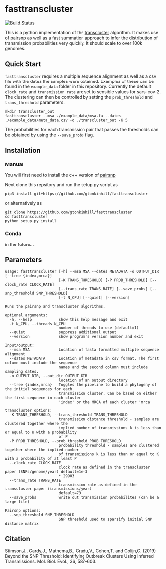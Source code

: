 # fasttranscluster

[![Build Status](https://github.com/gtonkinhill/fasttranscluster/workflows/ftclust-CI/badge.svg)](https://github.com/gtonkinhill/fasttranscluster/actions)

This is a python implementation of the [transcluster](https://github.com/JamesStimson/transcluster) algorithm. It makes use of [pairsnp](https://github.com/gtonkinhill/pairsnp) as well as a fast summation approach to infer the distribution of transmission probabilities very quickly. It should scale to over 100k genomes.

## Quick Start

`fasttranscluster` requires a multiple sequence alignment as well as a csv file with the dates the samples were obtained. Examples of these can be found in the `example_data` folder in this repository. Currently the default `clock_rate` and `transmission rate` are set to sensible values for sars-cov-2. The clustering can then be controlled by setting the `prob_threshold` and `trans_threshold` parameters.

```
mkdir transcluster_out
fasttranscluster --msa ./example_data/msa.fa --dates ./example_data/meta_data.csv -o ./transcluster_out -K 5
```

The probabilities for each transmission pair that passes the thresholds can be obtained by using the `--save_probs` flag.

## Installation

### Manual

You will first need to install the c++ version of [pairsnp](https://github.com/gtonkinhill/pairsnp-cpp)

Next clone this repsitory and run the setup.py script as

```
pip3 install git+https://github.com/gtonkinhill/fasttranscluster
```

or alternatively as

```
git clone https://github.com/gtonkinhill/fasttranscluster
cd fasttranscluster
python setup.py install
```

### Conda

in the future...

## Parameters

```
usage: fasttranscluster [-h] --msa MSA --dates METADATA -o OUTPUT_DIR [--tree {index,mrca}]
                        [-K TRANS_THRESHOLD] [-P PROB_THRESHOLD] [--clock_rate CLOCK_RATE]
                        [--trans_rate TRANS_RATE] [--save_probs] [--snp_threshold SNP_THRESHOLD]
                        [-t N_CPU] [--quiet] [--version]

Runs the pairsnp and transcluster algorithms.

optional arguments:
  -h, --help            show this help message and exit
  -t N_CPU, --threads N_CPU
                        number of threads to use (default=1)
  --quiet               suppress additional output
  --version             show program's version number and exit

Input/output:
  --msa MSA             Location of fasta formatted multiple sequence alignment
  --dates METADATA      Location of metadata in csv format. The first column must include the sequence
                        names and the second column must include sampling dates.
  -o OUTPUT_DIR, --out_dir OUTPUT_DIR
                        location of an output directory
  --tree {index,mrca}   Toggles the pipeline to build a phylogeny of the initial sequences for each
                        transmission cluster. Can be based on either the first sequnece in each cluster
                        'index' or the MRCA of each cluster 'mrca

transcluster options:
  -K TRANS_THRESHOLD, --trans_threshold TRANS_THRESHOLD
                        transmission distance threshold - samples are clustered together where the
                        implied number of transmissions k is less than or equal to K with a probability
                        of P
  -P PROB_THRESHOLD, --prob_threshold PROB_THRESHOLD
                        probability threshold - samples are clustered together where the implied number
                        of transmissions k is less than or equal to K with a probability of at least P
  --clock_rate CLOCK_RATE
                        clock rate as defined in the transcluster paper (SNPs/genome/year) default=1e-3
                        * 29903
  --trans_rate TRANS_RATE
                        transmission rate as defined in the transcluster paper (transmissions/year)
                        default=73
  --save_probs          write out transmission probabilites (can be a large file)

Pairsnp options:
  --snp_threshold SNP_THRESHOLD
                        SNP threshold used to sparsify initial SNP distance matrix
```

## Citation

Stimson,J., Gardy,J., Mathema,B., Crudu,V., Cohen,T. and Colijn,C. (2019) Beyond the SNP Threshold: Identifying Outbreak Clusters Using Inferred Transmissions. Mol. Biol. Evol., 36, 587–603.
